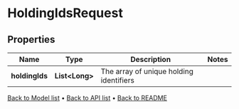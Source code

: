 

# HoldingIdsRequest


## Properties

| Name | Type | Description | Notes |
|------------ | ------------- | ------------- | -------------|
|**holdingIds** | **List&lt;Long&gt;** | The array of unique holding identifiers |  |



[Back to Model list](../README.md#documentation-for-models) &#8226; [Back to API list](../README.md#documentation-for-api-endpoints) &#8226; [Back to README](../README.md)


